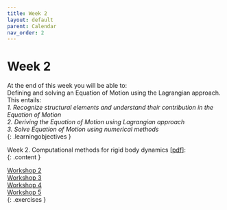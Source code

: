 ```yaml
---
title: Week 2
layout: default
parent: Calendar
nav_order: 2
---
```


# Week 2

At the end of this week you will be able to: <br>
Defining and solving an Equation of Motion using the Lagrangian approach. This entails:<br>
<i>1. Recognize structural elements and understand their contribution in the Equation of Motion</i><br>
<i>2. Deriving the Equation of Motion using Lagrangian approach</i> <br>
<i>3. Solve Equation of Motion using numerical methods</i><br>
{: .learningobjectives }

Week 2. Computational methods for rigid body dynamics [[pdf]](https://surfdrive.surf.nl/files/index.php/s/Jm8e95QGRS97bDq/download?path=%2FWeek2&files=2_1_Dynamics_of_rigid_bodies.pdf):<br>
{: .content }

[Workshop 2](https://teachbooks.tudelft.nl/computational-modelling/dynamics/Exercises/w2_t1.html)<br>
[Workshop 3](https://teachbooks.tudelft.nl/computational-modelling/dynamics/Exercises/w2_t2.html)<br>
[Workshop 4](https://teachbooks.tudelft.nl/computational-modelling/dynamics/Exercises/w2_t3.html)<br>
[Workshop 5](https://teachbooks.tudelft.nl/computational-modelling/dynamics/Exercises/w2_t4.html)<br>
{: .exercises }
